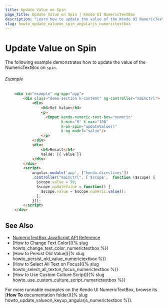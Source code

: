 ```yaml
---
title: Update Value on Spin
page_title: Update Value on Spin | Kendo UI NumericTextBox
description: "Learn how to update the value of the Kendo UI NumericTextBox widget on spin in AngularJS."
slug: howto_update_valueon_spin_angularjs_numerictextbox
---
```


# Update Value on Spin

The following example demonstrates how to update the value of the NumericTextBox on `spin`.

###### Example

```html
    <div id="example" ng-app="app">
        <div class="demo-section k-content" ng-controller="mainCtrl">
            <div>
                <h4>Set Value</h4>
                <p>
                  <input kendo-numeric-text-box="numeric"
                         k-min="0" k-max="100"
                         k-on-spin="updateValue()"
                         k-ng-model="value"/>
                </p>
            </div>
            <div>
                <h4>Result</h4>
                Value: {{ value }}
            </div>
        </div>
        <script>
            angular.module('app', ["kendo.directives"])
            .controller("mainCtrl", ['$scope',  function ($scope) {
              $scope.value = 50;
              $scope.updateValue = function() {
                $scope.value = $scope.numeric.value();
              };
            }]);
        </script>
    </div>
```

## See Also

* [NumericTextBox JavaScript API Reference](/api/javascript/ui/numerictextbox)
* [How to Change Text Color]({% slug howto_change_text_color_numerictextbox %})
* [How to Persist Old Value]({% slug howto_persist_old_value_numerictextbox %})
* [How to Select All Text on Focus]({% slug howto_select_all_texton_focus_numerictextbox %})
* [How to Use Custom Culture Script]({% slug howto_use_custom_culture_script_numerictextbox %})

For more runnable examples on the Kendo UI NumericTextBox, browse its [**How To** documentation folder]({% slug howto_update_valueon_keyup_angularjs_numerictextbox %}).
